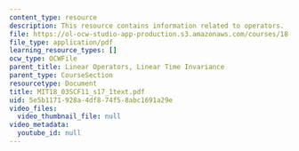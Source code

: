 ```yaml
---
content_type: resource
description: This resource contains information related to operators.
file: https://ol-ocw-studio-app-production.s3.amazonaws.com/courses/18-03sc-differential-equations-fall-2011/5e5b1171928a4df874f58abc1691a29e_MIT18_03SCF11_s17_1text.pdf
file_type: application/pdf
learning_resource_types: []
ocw_type: OCWFile
parent_title: Linear Operators, Linear Time Invariance
parent_type: CourseSection
resourcetype: Document
title: MIT18_03SCF11_s17_1text.pdf
uid: 5e5b1171-928a-4df8-74f5-8abc1691a29e
video_files:
  video_thumbnail_file: null
video_metadata:
  youtube_id: null
---
```

